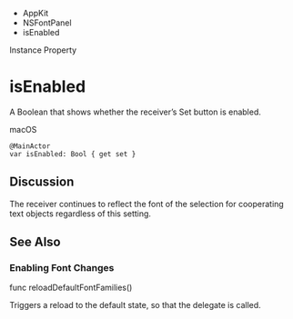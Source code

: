 

- AppKit
- NSFontPanel
-  isEnabled 

Instance Property

# isEnabled

A Boolean that shows whether the receiver’s Set button is enabled.

macOS

``` source
@MainActor
var isEnabled: Bool { get set }
```

## Discussion

The receiver continues to reflect the font of the selection for cooperating text objects regardless of this setting.

## See Also

### Enabling Font Changes

func reloadDefaultFontFamilies()

Triggers a reload to the default state, so that the delegate is called.

